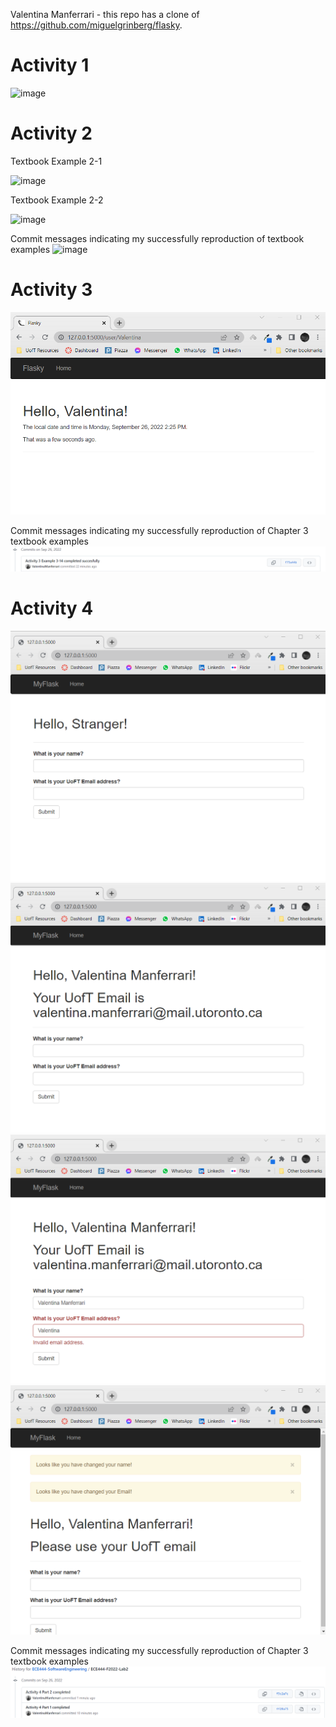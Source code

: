 Valentina Manferrari - this repo has a clone of https://github.com/miguelgrinberg/flasky.
# Activity 1
![image](https://user-images.githubusercontent.com/57778780/192104097-a9b41cfe-2070-447b-bd6d-0d8a4859888a.png)
# Activity 2
Textbook Example 2-1

![image](https://user-images.githubusercontent.com/57778780/192105048-1c617563-9ab7-4b9b-99b0-45631eae812c.png)

Textbook Example 2-2

![image](https://user-images.githubusercontent.com/57778780/192107361-294a6957-579e-4e0e-9021-08348f30090e.png)

Commit messages indicating my successfully reproduction of textbook examples
![image](https://user-images.githubusercontent.com/57778780/192107413-c3700737-980c-4158-978c-6039811f53bb.png)

# Activity 3
![image](https://github.com/ValentinaManferrari/ECE444-SoftwareEngineering/blob/main/ECE444-F2022-Lab2/images/Activity3.png)

Commit messages indicating my successfully reproduction of Chapter 3 textbook examples
![image](https://github.com/ValentinaManferrari/ECE444-SoftwareEngineering/blob/main/ECE444-F2022-Lab2/images/Activity3commit.png)

# Activity 4
![image](https://github.com/ValentinaManferrari/ECE444-SoftwareEngineering/blob/main/ECE444-F2022-Lab2/images/Activity4a.png)
![image](https://github.com/ValentinaManferrari/ECE444-SoftwareEngineering/blob/main/ECE444-F2022-Lab2/images/Activity4b.png)
![image](https://github.com/ValentinaManferrari/ECE444-SoftwareEngineering/blob/main/ECE444-F2022-Lab2/images/Activity4c.png)
![image](https://github.com/ValentinaManferrari/ECE444-SoftwareEngineering/blob/main/ECE444-F2022-Lab2/images/Activity4d.png)

Commit messages indicating my successfully reproduction of Chapter 3 textbook examples
![image](https://github.com/ValentinaManferrari/ECE444-SoftwareEngineering/blob/main/ECE444-F2022-Lab2/images/Activity4commit.png)

